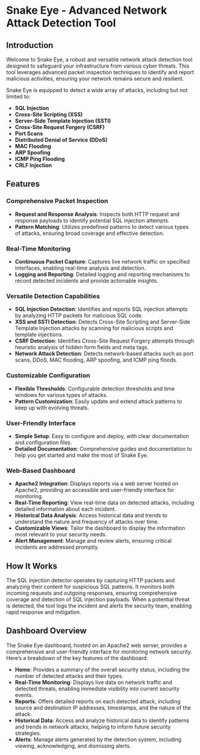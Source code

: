 # Snake Eye - Advanced Network Attack Detection Tool

## Introduction

Welcome to Snake Eye, a robust and versatile network attack detection tool designed to safeguard your infrastructure from various cyber threats. This tool leverages advanced packet inspection techniques to identify and report malicious activities, ensuring your network remains secure and resilient.

Snake Eye is equipped to detect a wide array of attacks, including but not limited to:

- **SQL Injection**
- **Cross-Site Scripting (XSS)**
- **Server-Side Template Injection (SSTI)**
- **Cross-Site Request Forgery (CSRF)**
- **Port Scans**
- **Distributed Denial of Service (DDoS)**
- **MAC Flooding**
- **ARP Spoofing**
- **ICMP Ping Flooding**
- **CRLF Injection**

## Features

### Comprehensive Packet Inspection
- **Request and Response Analysis**: Inspects both HTTP request and response payloads to identify potential SQL injection attempts.
- **Pattern Matching**: Utilizes predefined patterns to detect various types of attacks, ensuring broad coverage and effective detection.

### Real-Time Monitoring
- **Continuous Packet Capture**: Captures live network traffic on specified interfaces, enabling real-time analysis and detection.
- **Logging and Reporting**: Detailed logging and reporting mechanisms to record detected incidents and provide actionable insights.

### Versatile Detection Capabilities
- **SQL Injection Detection**: Identifies and reports SQL injection attempts by analyzing HTTP packets for malicious SQL code.
- **XSS and SSTI Detection**: Detects Cross-Site Scripting and Server-Side Template Injection attacks by scanning for malicious scripts and template injections.
- **CSRF Detection**: Identifies Cross-Site Request Forgery attempts through heuristic analysis of hidden form fields and meta tags.
- **Network Attack Detection**: Detects network-based attacks such as port scans, DDoS, MAC flooding, ARP spoofing, and ICMP ping floods.

### Customizable Configuration
- **Flexible Thresholds**: Configurable detection thresholds and time windows for various types of attacks.
- **Pattern Customization**: Easily update and extend attack patterns to keep up with evolving threats.

### User-Friendly Interface
- **Simple Setup**: Easy to configure and deploy, with clear documentation and configuration files.
- **Detailed Documentation**: Comprehensive guides and documentation to help you get started and make the most of Snake Eye.

### Web-Based Dashboard
- **Apache2 Integration**: Displays reports via a web server hosted on Apache2, providing an accessible and user-friendly interface for monitoring.
- **Real-Time Reporting**: View real-time data on detected attacks, including detailed information about each incident.
- **Historical Data Analysis**: Access historical data and trends to understand the nature and frequency of attacks over time.
- **Customizable Views**: Tailor the dashboard to display the information most relevant to your security needs.
- **Alert Management**: Manage and review alerts, ensuring critical incidents are addressed promptly.

## How It Works

The SQL injection detector operates by capturing HTTP packets and analyzing their content for suspicious SQL patterns. It monitors both incoming requests and outgoing responses, ensuring comprehensive coverage and detection of SQL injection payloads. When a potential threat is detected, the tool logs the incident and alerts the security team, enabling rapid response and mitigation.

## Dashboard Overview

The Snake Eye dashboard, hosted on an Apache2 web server, provides a comprehensive and user-friendly interface for monitoring network security. Here’s a breakdown of the key features of the dashboard:

- **Home**: Provides a summary of the overall security status, including the number of detected attacks and their types.
- **Real-Time Monitoring**: Displays live data on network traffic and detected threats, enabling immediate visibility into current security events.
- **Reports**: Offers detailed reports on each detected attack, including source and destination IP addresses, timestamps, and the nature of the attack.
- **Historical Data**: Access and analyze historical data to identify patterns and trends in network attacks, helping to inform future security strategies.
- **Alerts**: Manage alerts generated by the detection system, including viewing, acknowledging, and dismissing alerts.
